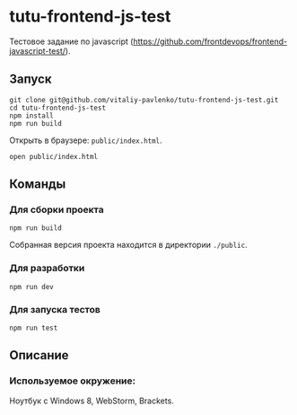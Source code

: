 # tutu-frontend-js-test
Тестовое задание по javascript (https://github.com/frontdevops/frontend-javascript-test/).

## Запуск
```
git clone git@github.com/vitaliy-pavlenko/tutu-frontend-js-test.git
cd tutu-frontend-js-test
npm install
npm run build
```

Открыть в браузере: `public/index.html`.

```
open public/index.html
```

## Команды

### Для сборки проекта
```
npm run build
```

Собранная версия проекта находится в директории `./public`.

### Для разработки
```
npm run dev
```

### Для запуска тестов
```
npm run test
```

## Описание

### Используемое окружение:

Ноутбук с Windows 8, WebStorm, Brackets.